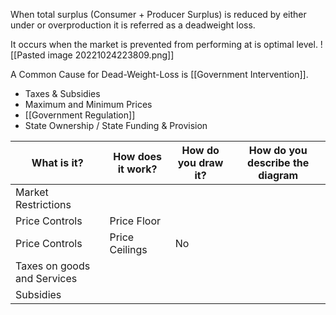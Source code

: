 When total surplus (Consumer + Producer Surplus) is reduced by either under or overproduction it is referred as a deadweight loss.

It occurs when the market is prevented from performing at is optimal level.
![[Pasted image 20221024223809.png]]

A Common Cause for Dead-Weight-Loss is [[Government Intervention]].
* Taxes & Subsidies
* Maximum and Minimum Prices
* [[Government Regulation]]
* State Ownership / State Funding & Provision

| What is it?                 | How does it work? | How do you draw it? | How do you describe the diagram |
| --------------------------- | ----------------- | ------------------- | ------------------------------- |
| Market Restrictions         |                   |                     |                                 |
| Price Controls              | Price Floor       |                     |                                 |
| Price Controls              | Price Ceilings    | No                  |                                 |
| Taxes on goods and Services |                   |                     |                                 |
| Subsidies                   |                   |                     |                                 |
